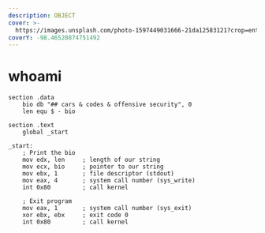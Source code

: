 ```yaml
---
description: OBJECT
cover: >-
  https://images.unsplash.com/photo-1597449031666-21da12583121?crop=entropy&cs=srgb&fm=jpg&ixid=M3wxOTcwMjR8MHwxfHNlYXJjaHwxfHxibGFjayUyMGhvbGV8ZW58MHx8fHwxNzE2MjYzNTM4fDA&ixlib=rb-4.0.3&q=85
coverY: -98.46520874751492
---
```


# whoami

```armasm
section .data
    bio db "## cars & codes & offensive security", 0
    len equ $ - bio

section .text
    global _start

_start:
    ; Print the bio
    mov edx, len     ; length of our string
    mov ecx, bio     ; pointer to our string
    mov ebx, 1       ; file descriptor (stdout)
    mov eax, 4       ; system call number (sys_write)
    int 0x80         ; call kernel

    ; Exit program
    mov eax, 1       ; system call number (sys_exit)
    xor ebx, ebx     ; exit code 0
    int 0x80         ; call kernel

```

[<img src="https://img.shields.io/badge/-71ntr-blue?style=flat-square&#x26;logo=Linkedin&#x26;logoColor=white" alt="" data-size="line">](https://www.linkedin.com/in/71ntr/) [<img src="https://img.shields.io/badge/-71ntr-blue?style=flat-square&#x26;logo=twitter&#x26;logoColor=white" alt="" data-size="line">](https://www.twitter.com/71ntr/) [<img src="https://img.shields.io/badge/-h1nt3r-blue?style=flat-square&#x26;logo=medium&#x26;logoColor=white" alt="" data-size="line">](https://h1nt3r.medium.com/)
